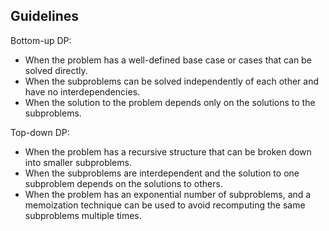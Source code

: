 ## Guidelines
Bottom-up DP:
* When the problem has a well-defined base case or cases that can be solved directly.
* When the subproblems can be solved independently of each other and have no interdependencies.
* When the solution to the problem depends only on the solutions to the subproblems.

Top-down DP:
* When the problem has a recursive structure that can be broken down into smaller subproblems.
* When the subproblems are interdependent and the solution to one subproblem depends on the solutions to others.
* When the problem has an exponential number of subproblems, and a memoization technique can be used to avoid recomputing the same subproblems multiple times.
